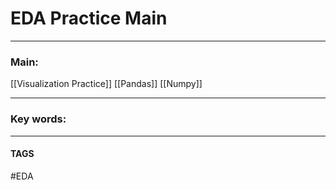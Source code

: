 # EDA Practice Main


---
### Main:
[[Visualization Practice]]
[[Pandas]]
[[Numpy]]

---

### Key words:

---
#### TAGS
#EDA 